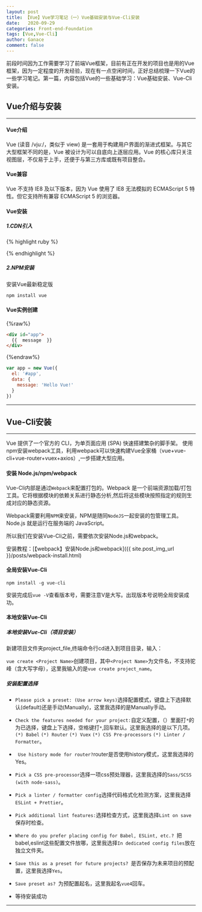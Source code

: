 ```yaml
---
layout: post
title: 【Vue】Vue学习笔记（一）Vue基础安装与Vue-Cli安装
date:   2020-09-29
categories: Front-end-Foundation
tags: [Vue,Vue-Cli]
author: Ganace
comment: false
---
```


前段时间因为工作需要学习了前端Vue框架，目前有正在开发的项目也是用的Vue框架，因为一定程度的开发经验，现在有一点空闲时间，正好总结梳理一下Vue的一些学习笔记。第一篇，内容包括Vue的一些基础学习：Vue基础安装、Vue-Cli安装。


## Vue介绍与安装

---

#### Vue介绍

Vue (读音 /vjuː/，类似于 view) 是一套用于构建用户界面的渐进式框架。与其它大型框架不同的是，Vue 被设计为可以自底向上逐层应用。Vue 的核心库只关注视图层，不仅易于上手，还便于与第三方库或既有项目整合。

#### Vue兼容

Vue 不支持 IE8 及以下版本，因为 Vue 使用了 IE8 无法模拟的 ECMAScript 5 特性。但它支持所有兼容 ECMAScript 5 的浏览器。

####  Vue安装

##### 1.CDN引入

{% highlight ruby %}

<!-- 开发环境版本，包含了有帮助的命令行警告 -->
<script src="https://cdn.jsdelivr.net/npm/vue/dist/vue.js"></script>

<!-- 生产环境版本，优化了尺寸和速度 -->
<script src="https://cdn.jsdelivr.net/npm/vue"></script>

{% endhighlight %}

##### 2.NPM安装

安装Vue最新稳定版
```ruby
npm install vue
```

#### Vue实例创建

{%raw%}
```html
<div id="app">
  {{  message  }}
</div>
```
{%endraw%}
```js
var app = new Vue({
  el: '#app',
  data: {
    message: 'Hello Vue!'
  }
})
```

---

## Vue-Cli安装

---

Vue 提供了一个官方的 CLI，为单页面应用 (SPA) 快速搭建繁杂的脚手架。
使用npm安装webpack工具，利用webpack可以快速构建Vue全家桶（vue+vue-cli+vue-router+vuex+axios）,一步搭建大型应用。

#### 安装 Node.js/npm/webpack

Vue-Cli内部是通过`Webpack`来配置打包的。Webpack 是一个前端资源加载/打包工具。它将根据模块的依赖关系进行静态分析,然后将这些模块按照指定的规则生成对应的静态资源。

Webpack需要利用`NPM`来安装，NPM是随同`NodeJS`一起安装的包管理工具。Node.js 就是运行在服务端的 JavaScript。

所以我们在安装Vue-Cli之前，需要依次安装Node.js和webpack。

安装教程：[【webpack】安装Node.js和webpack]({{ site.post_img_url }}/posts/webpack-install.html)

#### 全局安装Vue-Cli

`npm install -g vue-cli`

安装完成后`vue -V`查看版本号，需要注意V是大写。出现版本号说明全局安装成功。

#### 本地安装Vue-Cli


##### 本地安装Vue-Cli（项目安装）

新建项目文件夹project_file,终端命令行cd进入到项目目录，输入：

`vue create <Project Name>`创建项目，其中`<Project Name>`为文件名，不支持驼峰（含大写字母），这里我输入的是`vue create project_name`。

##### 安装配置选择

- `Please pick a preset: (Use arrow keys)`选择配置模式，键盘上下选择默认(default)还是手动(Manually)，这里我选择的是Manually手动。

- `Check the features needed for your project:`自定义配置，（）里面打`*`的为已选择，键盘上下选择，空格键打`*`,回车默认。这里我选择的是以下几项。`(*) Babel` `(*) Router` `(*) Vuex` `(*) CSS Pre-processors` `(*) Linter / Formatter`。

- ` Use history mode for router?`router是否使用history模式，这里我选择的Yes。

- `Pick a CSS pre-processor`选择一项css预处理器，这里我选择的`Sass/SCSS (with node-sass)`。

- `Pick a linter / formatter config`选择代码格式化检测方案，这里我选择`ESLint + Prettier`。

- `Pick additional lint features:`选择检查方式，这里我选择`Lint on save`保存时检查。

- `Where do you prefer placing config for Babel, ESLint, etc.? `把babel,eslint这些配置文件放哪，这里我选择`In dedicated config files`放在独立文件夹。

- `Save this as a preset for future projects? `是否保存为未来项目的预配置，这里我选择`Yes`。

- `Save preset as? `为预配置起名，这里我起名`vue4`回车。

- 等待安装成功

---

